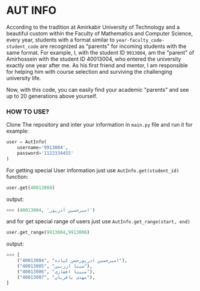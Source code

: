 # AUT INFO


According to the tradition at Amirkabir University of Technology and a beautiful custom within the Faculty of Mathematics and Computer Science, every year, students with a format similar to `year-faculty_code-student_code` are recognized as "parents" for incoming students with the same format. For example, I, with the student ID `9913004`, am the "parent" of Amirhossein with the student ID 40013004, who entered the university exactly one year after me. As his first friend and mentor, I am responsible for helping him with course selection and surviving the challenging university life.

Now, with this code, you can easily find your academic "parents" and see up to 20 generations above yourself.

### HOW TO USE?

Clone The repository and inter your information in `main.py` file and run it
for example:
``` python
user = AutInfo(
    username='9913004',
    password='1122334455'
)
```

For getting special User information just use `AutInfo.get(student_id)` function:

``` python
user.get(40013004)
```
output:
```python
>>> (40013004, 'امیرحسین آذرپور')
```
and for get special range of users just use `AutInfo.get_range(start, end)`

``` python
user.get_range(9913004,9913006)
```
output:
```python
>>> [
    ("40013004", "امیرحسین اذرپورحسن کیاده"),
    ("40013005", "سینا ارزبین"),
    ("40013006", "مبینا افشاری"),
    ("40013007", "مهدی باقریان"),
]
```